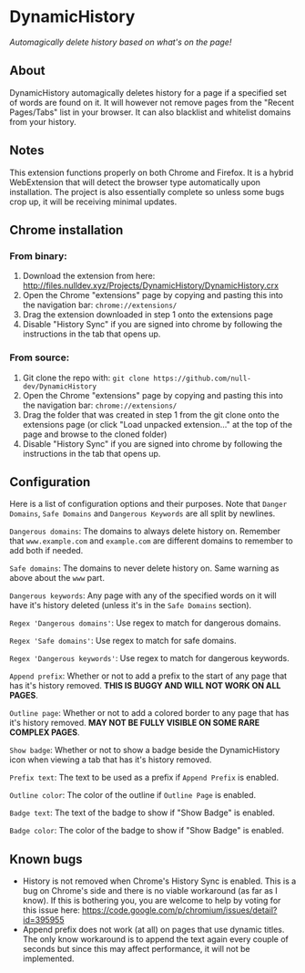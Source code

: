 # DynamicHistory
*Automagically delete history based on what's on the page!*

## About
DynamicHistory automagically deletes history for a page if a specified set of words are found on it. It will however not remove pages from the "Recent Pages/Tabs" list in your browser. It can also blacklist and whitelist domains from your history.

## Notes
This extension functions properly on both Chrome and Firefox. It is a hybrid WebExtension that will detect the browser type automatically upon installation. The project is also essentially complete so unless some bugs crop up, it will be receiving minimal updates.

## Chrome installation
### From binary:
1. Download the extension from here: http://files.nulldev.xyz/Projects/DynamicHistory/DynamicHistory.crx
2. Open the Chrome "extensions" page by copying and pasting this into the navigation bar: `chrome://extensions/`
3. Drag the extension downloaded in step 1 onto the extensions page
4. Disable "History Sync" if you are signed into chrome by following the instructions in the tab that opens up.

### From source:
1. Git clone the repo with: `git clone https://github.com/null-dev/DynamicHistory`
2. Open the Chrome "extensions" page by copying and pasting this into the navigation bar: `chrome://extensions/`
3. Drag the folder that was created in step 1 from the git clone onto the extensions page (or click "Load unpacked extension..." at the top of the page and browse to the cloned folder)
4. Disable "History Sync" if you are signed into chrome by following the instructions in the tab that opens up.

## Configuration
Here is a list of configuration options and their purposes. Note that `Danger Domains`, `Safe Domains` and `Dangerous Keywords` are all split by newlines.

`Dangerous domains`: The domains to always delete history on. Remember that `www.example.com` and `example.com` are different domains to remember to add both if needed.

`Safe domains`: The domains to never delete history on. Same warning as above about the `www` part.

`Dangerous keywords`: Any page with any of the specified words on it will have it's history deleted (unless it's in the `Safe Domains` section).

`Regex 'Dangerous domains'`: Use regex to match for dangerous domains.

`Regex 'Safe domains'`: Use regex to match for safe domains.

`Regex 'Dangerous keywords'`: Use regex to match for dangerous keywords.

`Append prefix`: Whether or not to add a prefix to the start of any page that has it's history removed. **THIS IS BUGGY AND WILL NOT WORK ON ALL PAGES**.

`Outline page`: Whether or not to add a colored border to any page that has it's history removed. **MAY NOT BE FULLY VISIBLE ON SOME RARE COMPLEX PAGES**.

`Show badge`:  Whether or not to show a badge beside the DynamicHistory icon when viewing a tab that has it's history removed.

`Prefix text`: The text to be used as a prefix if `Append Prefix` is enabled.

`Outline color`: The color of the outline if `Outline Page` is enabled.

`Badge text`: The text of the badge to show if "Show Badge" is enabled.

`Badge color`: The color of the badge to show if "Show Badge" is enabled.

## Known bugs
- History is not removed when Chrome's History Sync is enabled. This is a bug on Chrome's side and there is no viable workaround (as far as I know). If this is bothering you, you are welcome to help by voting for this issue here: https://code.google.com/p/chromium/issues/detail?id=395955
- Append prefix does not work (at all) on pages that use dynamic titles. The only know workaround is to append the text again every couple of seconds but since this may affect performance, it will not be implemented.
